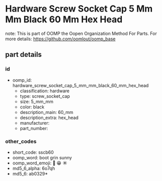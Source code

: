 # Hardware Screw Socket Cap 5 Mm Mm Black 60 Mm Hex Head  

note: This is part of OOMP the Oopen Organization Method For Parts. For more details: https://github.com/oomlout/oomp_base

##  part details





### id
* oomp_id: hardware_screw_socket_cap_5_mm_mm_black_60_mm_hex_head
  * classification: hardware
  * type: screw_socket_cap
  * size: 5_mm_mm
  * color: black
  * description_main: 60_mm
  * description_extra: hex_head
  * manufacturer: 
  * part_number: 

### other_codes
* short_code: sscb60
* oomp_word: boot grin sunny
* oomp_word_emoji: :boot: :grin: :sunny:
* md5_6_alpha: 6o7qh
* md5_6: ab0329* 